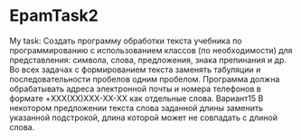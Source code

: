 # EpamTask2
My task:
Создать программу обработки текста учебника по программированию с использованием классов (по необходимости) для представления: символа, слова, предложения, знака препинания и др. Во всех задачах с формированием текста заменять табуляции и последовательности пробелов одним пробелом. Программа должна обрабатывать адреса электронной почты и номера телефонов в формате +XXX(XX)XXX-XX-XX как отдельные слова.
Вариант15
В некотором предложении текста слова заданной длины заменить указанной подстрокой, длина которой может не совпадать с длиной слова.
